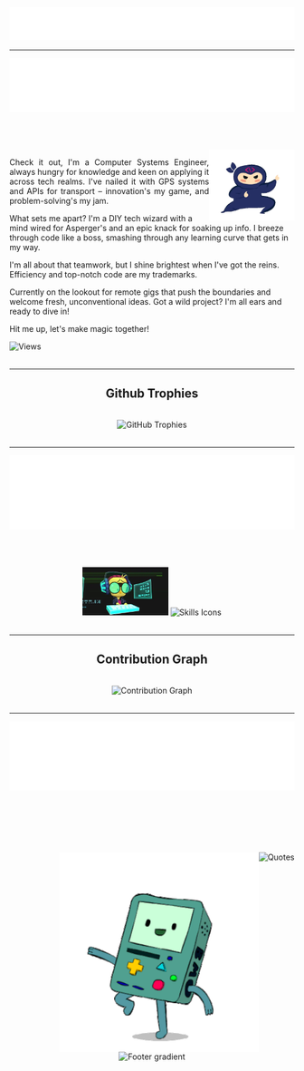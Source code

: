 <br>
<div align="center">
  <img src="./typing.svg" alt="Typing SVG"/>
</div>

---

<div align="center" width="100%">
  <img src="./rainbow.svg" alt="Rainbow text effect SVG"/>
‍</div>

##

<br>
<div>
  <img align="right" width="30%" src="./ninjaCoding.webp" alt="Ninja Coding"/>
</div>
<p align="justify">
  Check it out, I'm a Computer Systems Engineer, always hungry for knowledge and keen on applying it across tech realms. I've nailed it with GPS systems and APIs for transport – innovation's my game, and problem-solving's my jam.

  What sets me apart? I'm a DIY tech wizard with a mind wired for Asperger's and an epic knack for soaking up info. I breeze through code like a boss, smashing through any learning curve that gets in my way.

  I'm all about that teamwork, but I shine brightest when I've got the reins. Efficiency and top-notch code are my trademarks.

  Currently on the lookout for remote gigs that push the boundaries and welcome fresh, unconventional ideas. Got a wild project? I'm all ears and ready to dive in!

  Hit me up, let's make magic together!
</p>
<div align="left">
  <img src="https://komarev.com/ghpvc/?username=SiGMfEAr&label=Profile%20views&color=770677&style=for-the-badge&logo=star" alt="Views" style="padding-right:20px;" />
</div>
<br>

---

<h2 align="center">Github Trophies</h2>
<br>
<div align="center">
<img src="https://github-profile-trophy.vercel.app/?username=SiGMafEAr&row=2&column=6&margin-w=20&margin-h=20" alt="GitHub Trophies"/>
</div>
<br>

---

<div align="center" width="100%">
  <img src="./happytext.svg" alt="Animated text SVG"/>
‍</div>

##

<br>
<div align="center">
  <img src="./coding.webp" width="30%" alt="Coding"/>
  <img width="68%" src="https://skillicons.dev/icons?i=py,java,androidstudio,js,html,css,bootstrap,jquery,mysql,git,vscode,postman,php,lua,dotnet,c,cpp,cs,perl,regex,autocad,bash,github,blender,linux,windows&perline=11" alt="Skills Icons"/>
</div>
<br>

---

<h2 align="center">Contribution Graph</h2>
<br>

<div align="center">
<img src="https://github-readme-activity-graph.vercel.app/graph?username=SiGMafEAr&bg_color=1c1c1c&color=74d96d&line=006eff&point=f4e7e7&area=true&hide_border=true" alt="Contribution Graph"/>
</div>

<br>

---

<div align="center" width="100%">
  <img src="./bouncingtext.svg" alt="Animated bouncing text SVG"/>
‍</div>

<h2 style="visibility:hidden">Thought of the day</h2>

<br>
<div align="center">
  <img style="position: relative; float: right; z-index: 1;" src="https://readme-daily-quotes.vercel.app/api?category=programming&theme=dark" alt="Quotes"/>
  <img style="position: relative; float: right; z-index: 2; width:70%;" src="./B-MO.gif" alt="jumping B-MO"/>
</div>

<br>
<div align="center">
  <img width="100%" src="https://capsule-render.vercel.app/api?type=waving&height=80&color=gradient&section=footer" alt="Footer gradient"/>
</div>